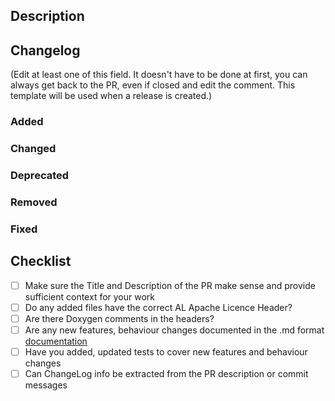 ## Description

## Changelog
(Edit at least one of this field. It doesn't have to be done at first, you can always get back to the PR, even if closed and edit the comment. This template will be used when a release is created.)
### Added

### Changed

### Deprecated

### Removed

### Fixed

## Checklist
- [ ] Make sure the Title and Description of the PR make sense and  provide sufficient context for your work
- [ ] Do any added files have the correct AL Apache Licence Header?
- [ ] Are there Doxygen comments in the headers?
- [ ] Are any new features, behaviour changes documented in the .md format [documentation](https://github.com/AnimalLogic/AL_USDMaya/docs)
- [ ] Have you added, updated tests to cover new features and behaviour changes
- [ ] Can ChangeLog info be extracted from the PR description or commit messages
